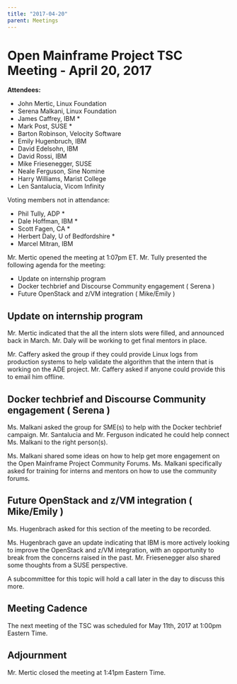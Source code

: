 ```yaml
---
title: "2017-04-20"
parent: Meetings
---
```

# Open Mainframe Project TSC Meeting - April 20, 2017

**Attendees:**

  * John Mertic, Linux Foundation
  * Serena Malkani, Linux Foundation
  * James Caffrey, IBM *
  * Mark Post, SUSE *
  * Barton Robinson, Velocity Software
  * Emily Hugenbruch, IBM
  * David Edelsohn, IBM
  * David Rossi, IBM
  * Mike Friesenegger, SUSE
  * Neale Ferguson, Sine Nomine
  * Harry Williams, Marist College
  * Len Santalucia, Vicom Infinity

Voting members not in attendance:

  * Phil Tully, ADP *
  * Dale Hoffman, IBM *
  * Scott Fagen, CA *
  * Herbert Daly, U of Bedfordshire *
  * Marcel Mitran, IBM

Mr. Mertic opened the meeting at 1:07pm ET. Mr. Tully presented the following agenda for the meeting:

  * Update on internship program
  * Docker techbrief and Discourse Community engagement ( Serena )
  * Future OpenStack and z/VM integration ( Mike/Emily )

## Update on internship program

Mr. Mertic indicated that the all the intern slots were filled, and announced back in March. Mr. Daly will be working to get final mentors in place.

Mr. Caffery asked the group if they could provide Linux logs from production systems to help validate the algorithm that the intern that is working on the ADE project. Mr. Caffery asked if anyone could provide this to email him offline.

## Docker techbrief and Discourse Community engagement ( Serena )

Ms. Malkani asked the group for SME(s) to help with the Docker techbrief campaign. Mr. Santalucia and Mr. Ferguson indicated he could help connect Ms. Malkani to the right person(s).

Ms. Malkani shared some ideas on how to help get more engagement on the Open Mainframe Project Community Forums. Ms. Malkani specifically asked for training for interns and mentors on how to use the community forums.

## Future OpenStack and z/VM integration ( Mike/Emily )

Ms. Hugenbrach asked for this section of the meeting to be recorded.


Ms. Hugenbrach gave an update indicating that IBM is more actively looking to improve the OpenStack and z/VM integration, with an opportunity to break from the concerns raised in the past. Mr. Friesenegger also shared some thoughts from a SUSE perspective.

A subcommittee for this topic will hold a call later in the day to discuss this more.

## Meeting Cadence

The next meeting of the TSC was scheduled for May 11th, 2017 at 1:00pm Eastern Time.

## Adjournment  

Mr. Mertic closed the meeting at 1:41pm Eastern Time.
